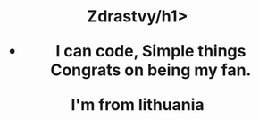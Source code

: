 
<h1 align="center">Zdrastvy/h1>

- I can code, Simple things
Congrats on being my fan.


**I'm from lithuania** 
</p>

